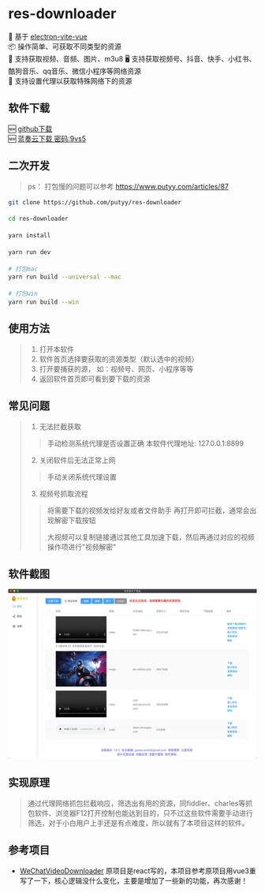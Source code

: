 # res-downloader

🎯 基于 [electron-vite-vue](https://github.com/electron-vite/electron-vite-vue.git)  
📦 操作简单、可获取不同类型的资源  
💪 支持获取视频、音频、图片、m3u8
🖥 支持获取视频号、抖音、快手、小红书、酷狗音乐、qq音乐、微信小程序等网络资源  
🍊 支持设置代理以获取特殊网络下的资源

## 软件下载
🆕 [github下载](https://github.com/putyy/res-downloader/releases)  
🆕 [蓝奏云下载 密码:9vs5](https://wwjv.lanzoum.com/b04wgtfyb)


## 二次开发
> ps： 打包慢的问题可以参考 https://www.putyy.com/articles/87
```sh
git clone https://github.com/putyy/res-downloader

cd res-downloader

yarn install

yarn run dev

# 打包mac
yarn run build --universal --mac

# 打包win
yarn run build --win
```

## 使用方法
> 1. 打开本软件
> 2. 软件首页选择要获取的资源类型（默认选中的视频）
> 3. 打开要捕获的源， 如：视频号、网页、小程序等等
> 4. 返回软件首页即可看到要下载的资源

## 常见问题
> 1. 无法拦截获取
> > 手动检测系统代理是否设置正确 本软件代理地址: 127.0.0.1:8899
> 2. 关闭软件后无法正常上网
> > 手动关闭系统代理设置
> 3. 视频号抓取流程
> > 将需要下载的视频发给好友或者文件助手 再打开即可拦截，通常会出现解密下载按钮
> >
> > 大视频可以复制链接通过其他工具加速下载，然后再通过对应的视频操作项进行"视频解密"

## 软件截图
![](public/show.webp)

## 实现原理
> 通过代理网络抓包拦截响应，筛选出有用的资源，同fiddler、charles等抓包软件、浏览器F12打开控制也能达到目的，只不过这些软件需要手动进行筛选，对于小白用户上手还是有点难度，所以就有了本项目这样的软件。

## 参考项目

- [WeChatVideoDownloader](https://github.com/lecepin/WeChatVideoDownloader) 原项目是react写的，本项目参考原项目用vue3重写了一下，核心逻辑没什么变化，主要是增加了一些新的功能，再次感谢！

